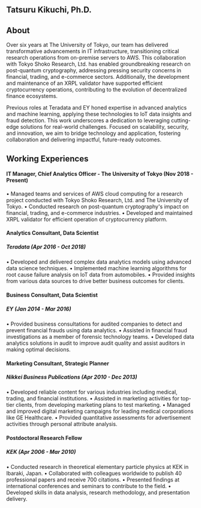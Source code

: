 ## Tatsuru Kikuchi, Ph.D.

## About
Over six years at The University of Tokyo, our team has delivered transformative advancements in IT infrastructure, transitioning critical research operations from on-premise servers to AWS. This collaboration with Tokyo Shoko Research, Ltd. has enabled groundbreaking research on post-quantum cryptography, addressing pressing security concerns in financial, trading, and e-commerce sectors. Additionally, the development and maintenance of an XRPL validator have supported efficient cryptocurrency operations, contributing to the evolution of decentralized finance ecosystems. 

Previous roles at Teradata and EY honed expertise in advanced analytics and machine learning, applying these technologies to IoT data insights and fraud detection. This work underscores a dedication to leveraging cutting-edge solutions for real-world challenges. Focused on scalability, security, and innovation, we aim to bridge technology and application, fostering collaboration and delivering impactful, future-ready outcomes.

## Working Experiences
#### IT Manager, Chief Analytics Officer - The University of Tokyo (Nov 2018 - Present)
• Managed teams and services of AWS cloud computing for a research project conducted with Tokyo Shoko Research, Ltd. and The University of Tokyo.
• Conducted research on post-quantum cryptography's impact on financial, trading, and e-commerce industries.
• Developed and maintained XRPL validator for efficient operation of cryptocurrency platform. 

#### Analytics Consultant, Data Scientist
##### Teradata (Apr 2016 - Oct 2018)
• Developed and delivered complex data analytics models using advanced data science techniques.
• Implemented machine learning algorithms for root cause failure analysis on IoT data from automobiles.
• Provided insights from various data sources to drive better business outcomes for clients.

#### Business Consultant, Data Scientist
##### EY (Jan 2014 - Mar 2016)
• Provided business consultations for audited companies to detect and prevent financial frauds using data analytics.
• Assisted in financial fraud investigations as a member of forensic technology teams.
• Developed data analytics solutions in audit to improve audit quality and assist auditors in making optimal decisions.

#### Marketing Consultant, Strategic Planner
##### Nikkei Business Publications (Apr 2010 - Dec 2013)
• Developed reliable content for various industries including medical, trading, and financial institutions.
• Assisted in marketing activities for top-tier clients, from developing marketing plans to test marketing.
• Managed and improved digital marketing campaigns for leading medical corporations like GE Healthcare.
• Provided quantitative assessments for advertisement activities through personal attribute analysis.

#### Postdoctoral Research Fellow
##### KEK (Apr 2006 - Mar 2010)
• Conducted research in theoretical elementary particle physics at KEK in Ibaraki, Japan.
• Collaborated with colleagues worldwide to publish 40 professional papers and receive 700 citations.
• Presented findings at international conferences and seminars to contribute to the field.
• Developed skills in data analysis, research methodology, and presentation delivery.



   

